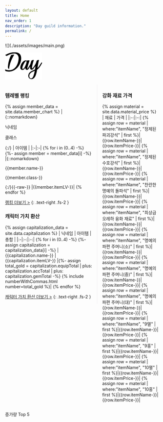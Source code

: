 ```yaml
---
layout: default
title: Home
nav_order: 1
description: "Day guild information."
permalink: /
---
```


<div class="index-wrapper" markdown="1">
![](./assets/images/main.png)


![](./assets/images/Day_logo.png)
</div>

<div markdown="1" style="overflow: auto;">
<div markdown="1" style="box-sizing: border-box; width: 60%; float: left; padding-right: 1rem; border-right: 1px solid #eeebee">

### 템레벨 랭킹
{% assign member_data = site.data.member_chart %}
| {::nomarkdown}<p>닉네임</p><p>클래스</p>{:/} | 아이템 |
|:-|:-|
{% for i in (0..4) -%}
{%- assign member = member_data[i] -%}
|{::nomarkdown}<p>{{member.name-}}</p><p>{{member.class-}}</p>{:/}{{-raw-}}
|{{member.itemLV-}}|
{% endfor %}

<a href="https://remiing.github.io/lostarkday/docs/ranking/" class="more">랭킹 더보기 ></a>
{: .text-right .fs-2 }

### 캐릭터 가치 환산
{% assign capitalization_data = site.data.capitalization %}
| 닉네임 | 아이템 | 총합 |
|:-|:-:|:-:|
{% for i in (0..4) -%}
{%- assign capitalization = capitalization_data[i] -%}
|{{capitalization.name-}}
|{{capitalization.itemLV-}}
|{%- assign total_gold = capitalization.equipTotal | plus: capitalization.accTotal | plus: capitalization.gemTotal -%}
{% include numberWithCommas.html number=total_gold %}|
{% endfor %}

<a href="https://remiing.github.io/lostarkday/docs/capitalization/" class="more">캐릭터 가치 환산 더보기 ></a>
{: .text-right .fs-2 }

</div>


<div markdown="1" style="box-sizing: border-box; width: 40%; float: right; padding-left: 1rem;">

### 강화 재료 가격
{% assign material = site.data.material_price %}
| 재료 | 가격 |
|:-:|:-:|
{% assign row = material | where:"itemName", "정제된 파괴강석" | first %}|{{row.itemName-}}|{{row.itemPrice-}}|
{% assign row = material | where:"itemName", "정제된 수호강석" | first %}|{{row.itemName-}}|{{row.itemPrice-}}|
{% assign row = material | where:"itemName", "찬란한 명예의 돌파석" | first %}|{{row.itemName-}}|{{row.itemPrice-}}|
{% assign row = material | where:"itemName", "최상급 오레하 융화 재료" | first %}|{{row.itemName-}}|{{row.itemPrice-}}|
{% assign row = material | where:"itemName", "명예의 파편 주머니(소)" | first %}|{{row.itemName-}}|{{row.itemPrice-}}|
{% assign row = material | where:"itemName", "명예의 파편 주머니(중)" | first %}|{{row.itemName-}}|{{row.itemPrice-}}|
{% assign row = material | where:"itemName", "명예의 파편 주머니(대)" | first %}|{{row.itemName-}}|{{row.itemPrice-}}|
{% assign row = material | where:"itemName", "9멸" | first %}|{{row.itemName-}}|{{row.itemPrice-}}|
{% assign row = material | where:"itemName", "9홍" | first %}|{{row.itemName-}}|{{row.itemPrice-}}|
{% assign row = material | where:"itemName", "10멸" | first %}|{{row.itemName-}}|{{row.itemPrice-}}|
{% assign row = material | where:"itemName", "10홍" | first %}|{{row.itemName-}}|{{row.itemPrice-}}|

</div>


</div>


증가량 Top 5

